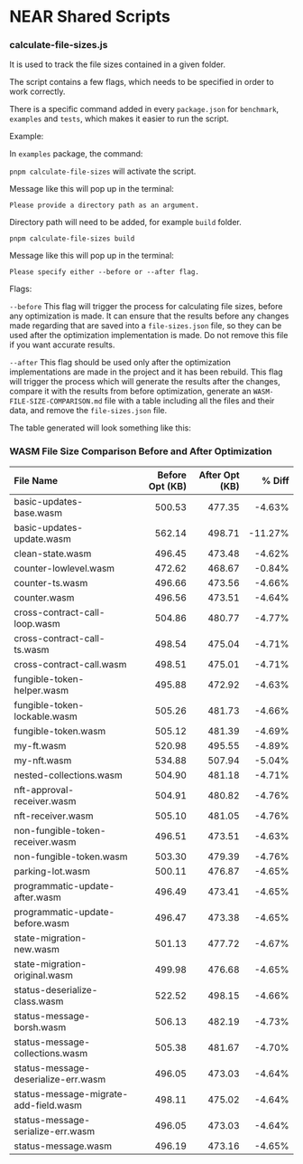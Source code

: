 # NEAR Shared Scripts

### calculate-file-sizes.js

It is used to track the file sizes contained in a given folder.

The script contains a few flags, which needs to be specified in order to work correctly.

There is a specific command added in every `package.json` for `benchmark`, `examples` and `tests`, which makes it easier to run the script.

Example:

In `examples` package, the command:

`pnpm calculate-file-sizes` will activate the script.

Message like this will pop up in the terminal:

`Please provide a directory path as an argument.`

Directory path will need to be added, for example `build` folder.

`pnpm calculate-file-sizes build`

Message like this will pop up in the terminal:

`Please specify either --before or --after flag.`

Flags:

`--before` This flag will trigger the process for calculating file sizes, before any optimization is made. It can ensure that the results before any changes made regarding that are saved into a `file-sizes.json` file, so they can be used after the optimization implementation is made. Do not remove this file if you want accurate results.

`--after` This flag should be used only after the optimization implementations are made in the project and it has been rebuild. This flag will trigger the process which will generate the results after the changes, compare it with the results from before optimization, generate an `WASM-FILE-SIZE-COMPARISON.md` file with a table including all the files and their data, and remove the `file-sizes.json` file.

The table generated will look something like this:

### WASM File Size Comparison Before and After Optimization

| File Name                             | Before Opt (KB) | After Opt (KB) |  % Diff |
| :------------------------------------ | --------------: | -------------: | ------: |
| basic-updates-base.wasm               |          500.53 |         477.35 |  -4.63% |
| basic-updates-update.wasm             |          562.14 |         498.71 | -11.27% |
| clean-state.wasm                      |          496.45 |         473.48 |  -4.62% |
| counter-lowlevel.wasm                 |          472.62 |         468.67 |  -0.84% |
| counter-ts.wasm                       |          496.66 |         473.56 |  -4.66% |
| counter.wasm                          |          496.56 |         473.51 |  -4.64% |
| cross-contract-call-loop.wasm         |          504.86 |         480.77 |  -4.77% |
| cross-contract-call-ts.wasm           |          498.54 |         475.04 |  -4.71% |
| cross-contract-call.wasm              |          498.51 |         475.01 |  -4.71% |
| fungible-token-helper.wasm            |          495.88 |         472.92 |  -4.63% |
| fungible-token-lockable.wasm          |          505.26 |         481.73 |  -4.66% |
| fungible-token.wasm                   |          505.12 |         481.39 |  -4.69% |
| my-ft.wasm                            |          520.98 |         495.55 |  -4.89% |
| my-nft.wasm                           |          534.88 |         507.94 |  -5.04% |
| nested-collections.wasm               |          504.90 |         481.18 |  -4.71% |
| nft-approval-receiver.wasm            |          504.91 |         480.82 |  -4.76% |
| nft-receiver.wasm                     |          505.10 |         481.05 |  -4.76% |
| non-fungible-token-receiver.wasm      |          496.51 |         473.51 |  -4.63% |
| non-fungible-token.wasm               |          503.30 |         479.39 |  -4.76% |
| parking-lot.wasm                      |          500.11 |         476.87 |  -4.65% |
| programmatic-update-after.wasm        |          496.49 |         473.41 |  -4.65% |
| programmatic-update-before.wasm       |          496.47 |         473.38 |  -4.65% |
| state-migration-new.wasm              |          501.13 |         477.72 |  -4.67% |
| state-migration-original.wasm         |          499.98 |         476.68 |  -4.65% |
| status-deserialize-class.wasm         |          522.52 |         498.15 |  -4.66% |
| status-message-borsh.wasm             |          506.13 |         482.19 |  -4.73% |
| status-message-collections.wasm       |          505.38 |         481.67 |  -4.70% |
| status-message-deserialize-err.wasm   |          496.05 |         473.03 |  -4.64% |
| status-message-migrate-add-field.wasm |          498.11 |         475.02 |  -4.64% |
| status-message-serialize-err.wasm     |          496.05 |         473.03 |  -4.64% |
| status-message.wasm                   |          496.19 |         473.16 |  -4.65% |
